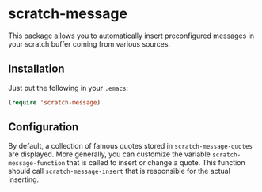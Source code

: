 # scratch-message

This package allows you to automatically insert preconfigured messages
in your scratch buffer coming from various sources.

## Installation

Just put the following in your `.emacs`:
```lisp
(require 'scratch-message)
```

## Configuration

By default, a collection of famous quotes stored in
`scratch-message-quotes` are displayed. More generally, you can
customize the variable `scratch-message-function` that is called to
insert or change a quote. This function should call
`scratch-message-insert` that is responsible for the actual inserting.
